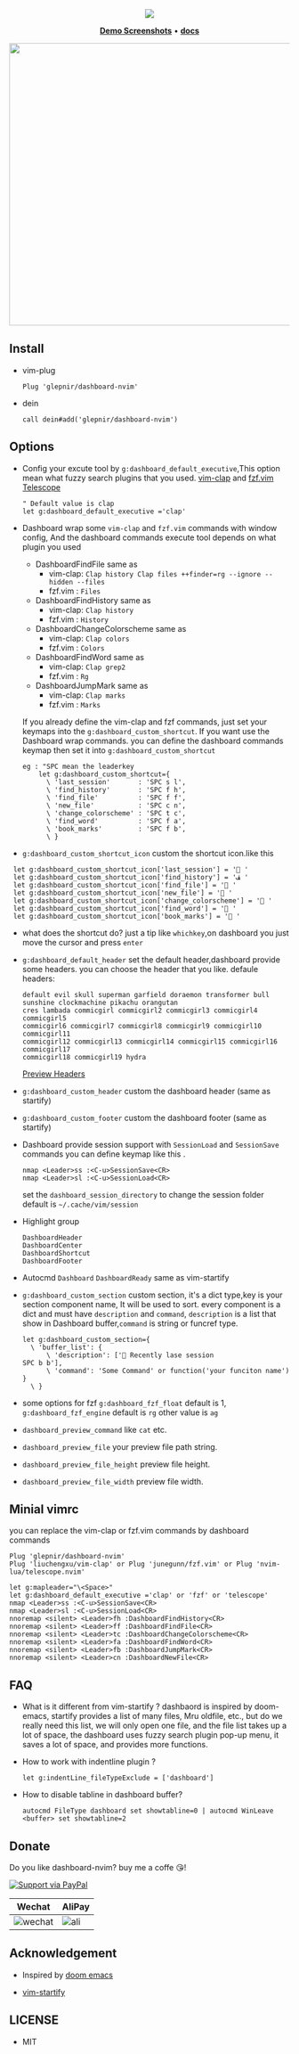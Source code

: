 <div align="center">
<img src="https://user-images.githubusercontent.com/41671631/84760810-26c02480-affb-11ea-903a-d8796189e58a.png">
</div>
<p align="center">
  <b><a href="https://github.com/glepnir/dashboard-nvim/wiki">Demo Screenshots</a></b>
  •
  <b><a href="/docs">docs</a></b>
</p>
<div align="center">
<img src="https://user-images.githubusercontent.com/41671631/84384273-4f71a400-ac20-11ea-8806-8052ed64f28b.png" width="704" height="507">
</div>

## Install

- vim-plug

  ```vim
  Plug 'glepnir/dashboard-nvim'
  ```

- dein

  ```vim
  call dein#add('glepnir/dashboard-nvim')
  ```

## Options

- Config your excute tool by `g:dashboard_default_executive`,This option mean what fuzzy
  search plugins that you used. [vim-clap](https://github.com/liuchengxu/vim-clap)
  and [fzf.vim](https://github.com/junegunn/fzf.vim)
  [Telescope](https://github.com/nvim-lua/telescope.nvim)

  ```viml
  " Default value is clap
  let g:dashboard_default_executive ='clap'
  ```

- Dashboard wrap some `vim-clap` and `fzf.vim` commands with window config, And
  the dashboard commands execute tool depends on what plugin you used

  - DashboardFindFile same as
    - vim-clap: `Clap history Clap files ++finder=rg --ignore --hidden --files`
    - fzf.vim : `Files`
  - DashboardFindHistory same as
    - vim-clap: `Clap history`
    - fzf.vim : `History`
  - DashboardChangeColorscheme same as
    - vim-clap: `Clap colors`
    - fzf.vim : `Colors`
  - DashboardFindWord same as
    - vim-clap: `Clap grep2`
    - fzf.vim : `Rg`
  - DashboardJumpMark same as
    - vim-clap: `Clap marks`
    - fzf.vim : `Marks`

  If you already define the vim-clap and fzf commands, just set your keymaps
  into the `g:dashboard_custom_shortcut`.
  If you want use the Dashboard wrap commands. you can define the dashboard
  commands keymap then set it into `g:dashboard_custom_shortcut`

  ```viml
  eg : "SPC mean the leaderkey
      let g:dashboard_custom_shortcut={
        \ 'last_session'       : 'SPC s l',
        \ 'find_history'       : 'SPC f h',
        \ 'find_file'          : 'SPC f f',
        \ 'new_file'           : 'SPC c n',
        \ 'change_colorscheme' : 'SPC t c',
        \ 'find_word'          : 'SPC f a',
        \ 'book_marks'         : 'SPC f b',
        \ }
  ```

- `g:dashboard_custom_shortcut_icon` custom the shortcut icon.like this

```
 let g:dashboard_custom_shortcut_icon['last_session'] = ' '
 let g:dashboard_custom_shortcut_icon['find_history'] = 'ﭯ '
 let g:dashboard_custom_shortcut_icon['find_file'] = ' '
 let g:dashboard_custom_shortcut_icon['new_file'] = ' '
 let g:dashboard_custom_shortcut_icon['change_colorscheme'] = ' '
 let g:dashboard_custom_shortcut_icon['find_word'] = ' '
 let g:dashboard_custom_shortcut_icon['book_marks'] = ' '

```

- what does the shortcut do? just a tip like `whichkey`,on dashboard you just
  move the cursor and press `enter`

- `g:dashboard_default_header` set the default header,dashboard provide some
  headers. you can choose the header that you like. defaule headers:

  ```
  default evil skull superman garfield doraemon transformer bull sunshine clockmachine pikachu orangutan
  cres lambada commicgirl commicgirl2 commicgirl3 commicgirl4 commicgirl5
  commicgirl6 commicgirl7 commicgirl8 commicgirl9 commicgirl10 commicgirl11
  commicgirl12 commicgirl13 commicgirl14 commicgirl15 commicgirl16 commicgirl17
  commicgirl18 commicgirl19 hydra
  ```

  [Preview Headers](https://github.com/glepnir/dashboard-nvim/wiki/Header-Preview)

- `g:dashboard_custom_header` custom the dashboard header (same as startify)

- `g:dashboard_custom_footer` custom the dashboard footer (same as startify)

- Dashboard provide session support with `SessionLoad` and `SessionSave`
  commands you can define keymap like this .
  ```viml
  nmap <Leader>ss :<C-u>SessionSave<CR>
  nmap <Leader>sl :<C-u>SessionLoad<CR>
  ```
  set the `dashboard_session_directory` to change the session folder
  default is `~/.cache/vim/session`
- Highlight group
  ```VimL
  DashboardHeader
  DashboardCenter
  DashboardShortcut
  DashboardFooter
  ```
- Autocmd `Dashboard` `DashboardReady` same as vim-startify

- `g:dashboard_custom_section` custom section, it's a dict type,key is your section component name,
  It will be used to sort. every component is a dict and must have `description` and `command`,
  `description` is a list that show in Dashboard buffer,`command` is string or funcref type.

  ```viml
  let g:dashboard_custom_section={
    \ 'buffer_list': {
        \ 'description': [' Recently lase session                 SPC b b'],
        \ 'command': 'Some Command' or function('your funciton name') }
    \ }
  ```
- some options for fzf `g:dashboard_fzf_float` default is 1, `g:dashboard_fzf_engine` default is `rg` other value is `ag`

- `dashboard_preview_command` like `cat` etc.

- `dashboard_preview_file` your preview file path string.

- `dashboard_preview_file_height` preview file height.

- `dashboard_preview_file_width` preview file width.

## Minial vimrc

you can replace the vim-clap or fzf.vim commands by dashboard commands

  ```viml
  Plug 'glepnir/dashboard-nvim'
  Plug 'liuchengxu/vim-clap' or Plug 'junegunn/fzf.vim' or Plug 'nvim-lua/telescope.nvim'

  let g:mapleader="\<Space>"
  let g:dashboard_default_executive ='clap' or 'fzf' or 'telescope'
  nmap <Leader>ss :<C-u>SessionSave<CR>
  nmap <Leader>sl :<C-u>SessionLoad<CR>
  nnoremap <silent> <Leader>fh :DashboardFindHistory<CR>
  nnoremap <silent> <Leader>ff :DashboardFindFile<CR>
  nnoremap <silent> <Leader>tc :DashboardChangeColorscheme<CR>
  nnoremap <silent> <Leader>fa :DashboardFindWord<CR>
  nnoremap <silent> <Leader>fb :DashboardJumpMark<CR>
  nnoremap <silent> <Leader>cn :DashboardNewFile<CR>

  ```

## FAQ

- What is it different from vim-startify ?
  dashbaord is inspired by doom-emacs, startify provides a list of many files,
  Mru oldfile, etc., but do we really need this list, we will only open one file,
  and the file list takes up a lot of space, the dashboard uses fuzzy search plugin
  pop-up menu, it saves a lot of space, and provides more functions.

- How to work with indentline plugin ?

  ```vim
  let g:indentLine_fileTypeExclude = ['dashboard']
  ```

- How to disable tabline in dashboard buffer?

  ```vim
  autocmd FileType dashboard set showtabline=0 | autocmd WinLeave <buffer> set showtabline=2
  ```

## Donate

Do you like dashboard-nvim? buy me a coffe 😘!

[![Support via PayPal](https://cdn.rawgit.com/twolfson/paypal-github-button/1.0.0/dist/button.svg)](https://www.paypal.me/bobbyhub)

| Wechat                                                                                                          | AliPay                                                                                                       |
| --------------------------------------------------------------------------------------------------------------- | ------------------------------------------------------------------------------------------------------------ |
| ![wechat](https://user-images.githubusercontent.com/41671631/84404718-c8312a00-ac39-11ea-90d7-ee679fbb3705.png) | ![ali](https://user-images.githubusercontent.com/41671631/84403276-1a714b80-ac38-11ea-8607-8492df84e516.png) |

## Acknowledgement

- Inspired by [doom emacs](https://github.com/hlissner/doom-emacs)

- [vim-startify](https://github.com/mhinz/vim-startify)

## LICENSE

- MIT
